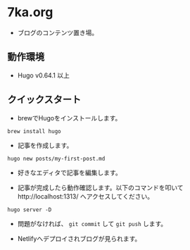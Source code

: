 # 7ka.org

* ブログのコンテンツ置き場。

## 動作環境

* Hugo v0.64.1 以上

## クイックスタート

* brewでHugoをインストールします。
```
brew install hugo
```

* 記事を作成します。
```
hugo new posts/my-first-post.md
```

* 好きなエディタで記事を編集します。

* 記事が完成したら動作確認します。以下のコマンドを叩いて http://localhost:1313/ へアクセスしてください。
```
hugo server -D
```

* 問題がなければ、 `git commit` して `git push` します。

* Netlifyへデプロイされブログが見られます。

